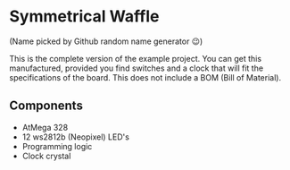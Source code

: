 # Symmetrical Waffle

(Name picked by Github random name generator 😉)

This is the complete version of the example project. You can get this manufactured, provided you find switches and a clock that will fit the specifications of the board. This does not include a BOM (Bill of Material).

## Components

 - AtMega 328
 - 12 ws2812b (Neopixel) LED's
 - Programming logic
 - Clock crystal

